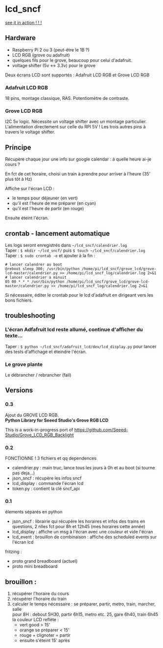 # lcd_sncf


[see it in action ! ! !](https://imgur.com/a/ukOrs)

## Hardware
* Raspberry Pi 2 ou 3 (peut-être le 1B ?)  
* LCD RGB (grove ou adafruit)  
* quelques fils pour le grove, beaucoup pour celui d'adafruit.  
* voltage shifter (5v <-> 3.3v) pour le grove

Deux écrans LCD sont supportés : Adafruit LCD RGB et Grove LCD RGB

### Adafruit LCD RGB
18 pins, montage classique, RAS. Potentiomètre de contraste.

### Grove LCD RGB
I2C 5v logic. Nécessite un voltage shifter avec un montage particulier. L'alimentation directement sur celle du RPI 5V ! Les trois autres pins à travers le voltage shifter.

## Principe

Récupère chaque jour une info sur google calendar : à quelle heure ai-je cours ?

En fct de cet horaire, choisi un train à prendre pour arriver à l'heure (35' plus tôt à Hz)

Affiche sur l'écran LCD :
* le temps pour déjeuner (en vert)
* qu'il est l'heure de me préparer (en cyan)
* qu'il est l'heure de partir (en rouge)  

Ensuite éteint l'écran.

## crontab - lancement automatique
Les logs seront enregistrés dans `~/lcd_sncf/calendrier.log`  
Taper : `$ mkdir ~/lcd_sncf/` puis `$ touch ~/lcd_sncf/calendrier.log`  
Taper : `$ sudo crontab -e` et ajouter à la fin :

    # lancer calendrer au boot
    @reboot sleep 300; /usr/bin/python /home/pi/lcd_sncf/grove_lcd/grove-lcd-master/calendrier.py >> /home/pi/lcd_sncf_log/calendrier.log 2>&1
    # lancer calendrier a minuit  
    05 00 * * * /usr/bin/python /home/pi/lcd_sncf/grove_lcd/grove-lcd-master/calendrier.py >> /home/pi/lcd_sncf_log/calendrier.log 2>&1

Si nécessaire, éditer le crontab pour le lcd d'adafruit en dirigeant vers les bons fichiers.
## troubleshooting

### L'écran Adfafruit lcd reste allumé, continue d'afficher du texte...
Taper : `$ python ~/lcd_sncf/adafruit_lcd/dev/lcd_display.py` pour lancer des tests d'affichage et éteindre l'écran.

### Le grove plante
Le débrancher / rebrancher (fail)

## Versions

### 0.3
Ajout du GROVE LCD RGB.  
**Python Library for Seeed Studio's Grove RGB LCD**  

This is a work-in-progress port of https://github.com/Seeed-Studio/Grove_LCD_RGB_Backlight


### 0.2
FONCTIONNE !
3 fichiers et qq dependences
* calendrier.py : main truc, lance tous les jours à 0h et au boot (si tourne pas deja...)
* json_sncf : récupère les infos sncf
* lcd_display : commande l'écran lcd
* token.py : contient la clé sncf_api


### 0.1
élements séparés en python
* json_sncf : librairie qui récupère les horaires et infos des trains en questions, 2 nlles fct pour 8h et 12h45 (mes horaires cette année)  
* lcd_display : affiche un msg à l'écran avec une couleur et vide l'écran
* lcd_event : brouillon de combinaison :  affiche des scheduled events sur l'écran lcd


fritzing :
* proto grand breadboard (actuel)
* proto mini breadboard

## brouillon :

1. récupérer l'horaire du cours
1. récupérer l'horaire du train
1. calculer le temps nécessaire : se préparer, partir, metro, train, marcher, salle  
    pour 8H : debout 5H30, partir 6h15, metro etc. 25, gare 6h40, train 6h45  
    la couleur LCD reflète :  
    * vert good > 15'
    * orange se préparer < 15'
    * rouge + clignoter = partir
    * ensuite s'éteint 15' après
